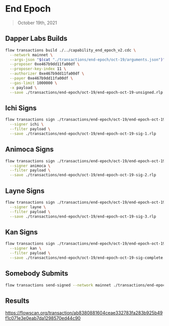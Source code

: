 # End Epoch
> October 19th, 2021

## Dapper Labs Builds

```sh
flow transactions build ./../capability_end_epoch_v2.cdc \
  --network mainnet \
  --args-json "$(cat "./transactions/end-epoch/oct-19/arguments.json")" \
  --proposer 0xe467b9dd11fa00df \
  --proposer-key-index 11 \
  --authorizer 0xe467b9dd11fa00df \
  --payer 0xe467b9dd11fa00df \
  --gas-limit 1000000 \
  -x payload \
  --save ./transactions/end-epoch/oct-19/end-epoch-oct-19-unsigned.rlp
```

## Ichi Signs

```sh
flow transactions sign ./transactions/end-epoch/oct-19/end-epoch-oct-19-unsigned.rlp \
  --signer ichi \
  --filter payload \
  --save ./transactions/end-epoch/oct-19/end-epoch-oct-19-sig-1.rlp
```

## Animoca Signs

```sh
flow transactions sign ./transactions/end-epoch/oct-19/end-epoch-oct-19-sig-1.rlp \
  --signer animoca \
  --filter payload \
  --save ./transactions/end-epoch/oct-19/end-epoch-oct-19-sig-2.rlp
```

## Layne Signs

```sh
flow transactions sign ./transactions/end-epoch/oct-19/end-epoch-oct-19-sig-2.rlp \
  --signer layne \
  --filter payload \
  --save ./transactions/end-epoch/oct-19/end-epoch-oct-19-sig-3.rlp
```

## Kan Signs

```sh
flow transactions sign ./transactions/end-epoch/oct-19/end-epoch-oct-19-sig-3.rlp \
  --signer kan \
  --filter payload \
  --save ./transactions/end-epoch/oct-19/end-epoch-oct-19-sig-complete.rlp
```

## Somebody Submits

```sh
flow transactions send-signed --network mainnet ./transactions/end-epoch/oct-19/end-epoch-oct-19-sig-complete.rlp
```

## Results

https://flowscan.org/transaction/ab8380881604ceae332783fa283b925b49f1c071e3e0eab7da1298570ed44c90
